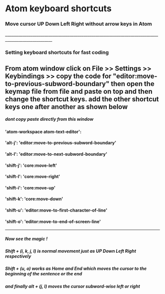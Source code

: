 <h1> Atom keyboard shortcuts </h1>
<h3> Move cursor UP Down Left Right without arrow keys in Atom </h3>
______________________________________________________________________________________________________
<h3> Setting keyboard shortcuts for fast coding </h3>

<h2> From atom window click on File >> Settings >> Keybindings >> copy the code for "editor:move-to-previous-subword-boundary" then open the keymap file from file and paste on top and then change the shortcut keys. add the other shortcut keys one after another as shown below  </h2>
<h5> dont copy paste directly from this window </h5>


<h4>'atom-workspace atom-text-editor':</h4>
<h4>'alt-j': 'editor:move-to-previous-subword-boundary'</h4>
<h4>'alt-l': 'editor:move-to-next-subword-boundary'</h4>
<h4>'shift-j': 'core:move-left'</h4>
<h4>'shift-l': 'core:move-right'</h4>
<h4>'shift-i': 'core:move-up'</h4>
<h4>'shift-k': 'core:move-down'</h4>
<h4>'shift-u': 'editor:move-to-first-character-of-line'</h4>
<h4>'shift-o': 'editor:move-to-end-of-screen-line'</h4>

  
______________________________________________________________________________________________________

<h5> Now see the magic ! </h5>
<h5> Shift + (i, k, j, l) is normal movement just as UP Down Left Right respectively </h5>
<h5> Shift + (u, o) works as Home and End which moves the cursor to the beginning of the sentence or the end </h5>
<h5>  and finally alt + (j, l) moves the cursor subword-wise left or right </h5>
